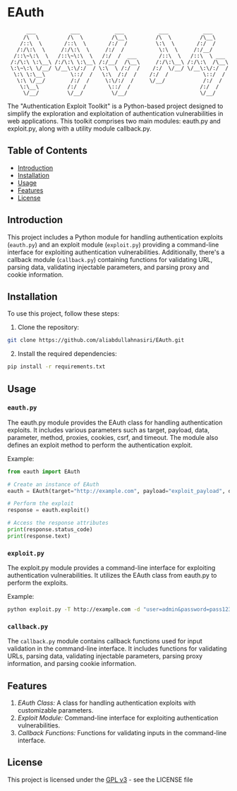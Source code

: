 # EAuth
```
      ___           ___           ___           ___           ___
     /\  \         /\  \         /\__\         /\  \         /\__\
    /::\  \       /::\  \       /:/  /         \:\  \       /:/  /
   /:/\:\  \     /:/\:\  \     /:/  /           \:\  \     /:/__/
  /::\~\:\  \   /::\~\:\  \   /:/  /  ___       /::\  \   /::\  \ ___
 /:/\:\ \:\__\ /:/\:\ \:\__\ /:/__/  /\__\     /:/\:\__\ /:/\:\  /\__\
 \:\~\:\ \/__/ \/__\:\/:/  / \:\  \ /:/  /    /:/  \/__/ \/__\:\/:/  /
  \:\ \:\__\        \::/  /   \:\  /:/  /    /:/  /           \::/  /
   \:\ \/__/        /:/  /     \:\/:/  /     \/__/            /:/  /
    \:\__\         /:/  /       \::/  /                      /:/  /
     \/__/         \/__/         \/__/                       \/__/
```

The "Authentication Exploit Toolkit" is a Python-based project designed to simplify the exploration and exploitation of authentication vulnerabilities in web applications. This toolkit comprises two main modules: eauth.py and exploit.py, along with a utility module callback.py.

## Table of Contents

- [Introduction](#introduction)
- [Installation](#installation)
- [Usage](#usage)
- [Features](#features)
- [License](#license)

## Introduction

This project includes a Python module for handling authentication exploits (`eauth.py`) and an exploit module (`exploit.py`) providing a command-line interface for exploiting authentication vulnerabilities. Additionally, there's a callback module (`callback.py`) containing functions for validating URL, parsing data, validating injectable parameters, and parsing proxy and cookie information.

## Installation

To use this project, follow these steps:

1. Clone the repository:

```bash
git clone https://github.com/aliabdullahnasiri/EAuth.git

```

2. Install the required dependencies:

```bash
pip install -r requirements.txt
```

## Usage

### `eauth.py`

The eauth.py module provides the EAuth class for handling authentication exploits. It includes various parameters such as target, payload, data, parameter, method, proxies, cookies, csrf, and timeout. The module also defines an exploit method to perform the authentication exploit.

Example:

```python
from eauth import EAuth

# Create an instance of EAuth
eauth = EAuth(target="http://example.com", payload="exploit_payload", data={"user": "admin"}, parameter="username")

# Perform the exploit
response = eauth.exploit()

# Access the response attributes
print(response.status_code)
print(response.text)
```

### `exploit.py`

The exploit.py module provides a command-line interface for exploiting authentication vulnerabilities. It utilizes the EAuth class from eauth.py to perform the exploits.

Example:

```bash
python exploit.py -T http://example.com -d "user=admin&password=pass123" -m POST -p username
```

### `callback.py`

The `callback.py` module contains callback functions used for input validation in the command-line interface. It includes functions for validating URLs, parsing data, validating injectable parameters, parsing proxy information, and parsing cookie information.

## Features

1. _EAuth Class:_ A class for handling authentication exploits with customizable parameters.
2. _Exploit Module:_ Command-line interface for exploiting authentication vulnerabilities.
3. _Callback Functions:_ Functions for validating inputs in the command-line interface.

## License

This project is licensed under the [GPL v3](./LICENSE) - see the LICENSE file
